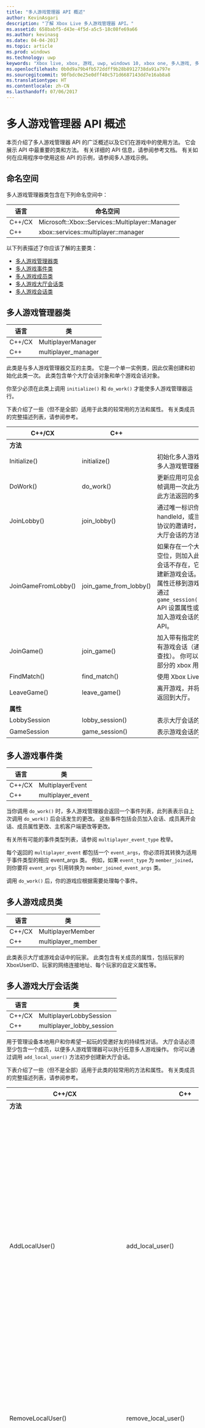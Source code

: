 ```yaml
---
title: "多人游戏管理器 API 概述"
author: KevinAsgari
description: "了解 Xbox Live 多人游戏管理器 API。"
ms.assetid: 658babf5-d43e-4f5d-a5c5-18c08fe69a66
ms.author: kevinasg
ms.date: 04-04-2017
ms.topic: article
ms.prod: windows
ms.technology: uwp
keywords: "Xbox live, xbox, 游戏, uwp, windows 10, xbox one, 多人游戏, 多人游戏管理器"
ms.openlocfilehash: 0b0d9a79b4fb572ddff9b28b8912738da91a797e
ms.sourcegitcommit: 90fbdc0e25e0dff40c571d6687143dd7e16ab8a8
ms.translationtype: HT
ms.contentlocale: zh-CN
ms.lasthandoff: 07/06/2017
---
```

# <a name="multiplayer-manager-api-overview"></a>多人游戏管理器 API 概述

本页介绍了多人游戏管理器 API 的广泛概述以及它们在游戏中的使用方法。 它会展示 API 中最重要的类和方法。 有关详细的 API 信息，请参阅参考文档。 有关如何在应用程序中使用这些 API 的示例，请参阅多人游戏示例。

## <a name="namespace"></a>命名空间
多人游戏管理器类包含在下列命名空间中：

| 语言 | 命名空间 |
| --- | --- |
| C++/CX | Microsoft::Xbox::Services::Multiplayer::Manager |
| C++ | xbox::services::multiplayer::manager |

以下列表描述了你应该了解的主要类：

* [多人游戏管理器类](#multiplayer-manager-class)
* [多人游戏事件类](#multiplayer-event-class)
* [多人游戏成员类](#multiplayer-member-class)
* [多人游戏大厅会话类](#multiplayer-lobby-session-class)
* [多人游戏会话类](#multiplayer-game-session-class)

## <a name="multiplayer-manager-class-a-namemultiplayer-manager-class"></a>多人游戏管理器类 <a name="multiplayer-manager-class">

| 语言 | 类 |
| --- | --- |
| C++/CX | MultiplayerManager |
| C++ | multiplayer_manager |

此类是与多人游戏管理器交互的主类。 它是一个单一实例类，因此仅需创建和初始化此类一次。
此类包含单个大厅会话对象和单个游戏会话对象。

你至少必须在此类上调用 `initialize()` 和 `do_work()` 才能使多人游戏管理器运行。

下表介绍了一些（但不是全部）适用于此类的较常用的方法和属性。 有关类成员的完整描述列表，请参阅参考。

| C++/CX | C++ | 描述 |
| --- | --- | --- |
| **方法** | | |
| Initialize() | initialize() | 初始化多人游戏管理器。 你必须在使用多人游戏管理器之前调用此方法。 |
| DoWork() | do_work() | 更新应用可见会话状态。 你至少应该每帧调用一次此方法，且你的游戏应处理此方法返回的多人游戏事件。 |
| JoinLobby() | join_lobby() | 通过唯一标识你要加入的大厅的 handleId，或当用户接受导致游戏激活协议的邀请时，可为你提供加入好友的大厅会话的方法。 |
| JoinGameFromLobby() | join_game_from_lobby() | 如果存在一个大厅的游戏会话且其中有空位，则加入此大厅的游戏会话。 如果会话不存在，它会使用当前大厅成员创建新游戏会话。 这不会将当前大厅会话属性迁移到游戏会话。 加入后，你可以通过 `game_session()::set_synchronized_*` API 设置属性或主机。 游戏必须在想要加入游戏会话的所有客户端上调用此 API。|
| JoinGame() | join_game() | 加入带有指定的全局唯一会话名称的现有游戏会话（通常通过第三方匹配服务查找）。 你可以在要将其作为游戏的一部分的 xbox 用户 ID 列表中传递。|
| FindMatch() | find_match() | 使用 Xbox Live 匹配查找并加入游戏。 |
| LeaveGame() | leave_game() | 离开游戏，并将此成员和所有本地成员返回到大厅。 |
| **属性** | | |
| LobbySession | lobby_session() | 表示大厅会话的对象的句柄。 |
| GameSession |  game_session() | 表示游戏会话的对象句柄。 |

## <a name="multiplayer-event-class-a-namemultiplayer-event-class"></a>多人游戏事件类 <a name="multiplayer-event-class">

| 语言 | 类 |
| --- | --- |
| C++/CX | MultiplayerEvent |
| C++ | multiplayer_event |

当你调用 `do_work()` 时，多人游戏管理器会返回一个事件列表，此列表表示自上次调用 `do_work()` 后会话发生的更改。 这些事件包括会员加入会话、成员离开会话、成员属性更改、主机客户端更改等更改。

有关所有可能的事件类型列表，请参阅 `multiplayer_event_type` 枚举。

每个返回的 `multiplayer_event` 都包括一个 `event_args`，你必须将其转换为适用于事件类型的相应 event_args 类。 例如，如果 `event_type` 为 `member_joined`，则你要将 `event_args` 引用转换为 `member_joined_event_args` 类。

调用 `do_work()` 后，你的游戏应根据需要处理每个事件。

## <a name="multiplayer-member-class-a-namemultiplayer-member-class"></a>多人游戏成员类 <a name="multiplayer-member-class">

| 语言 | 类 |
| --- | --- |
| C++/CX | MultiplayerMember |
| C++ | multiplayer_member |

此类表示大厅或游戏会话中的玩家。 此类包含有关成员的属性，包括玩家的 XboxUserID、玩家的网络连接地址、每个玩家的自定义属性等。

## <a name="multiplayer-lobby-session-class-a-namemultiplayer-lobby-session-class"></a>多人游戏大厅会话类 <a name="multiplayer-lobby-session-class">

| 语言 | 类 |
| --- | --- |
| C++/CX | MultiplayerLobbySession |
| C++ | multiplayer_lobby_session |

用于管理设备本地用户和你希望一起玩的受邀好友的持续性对话。 大厅会话必须至少包含一个成员，以便多人游戏管理器可以执行任意多人游戏操作。 你可以通过调用 `add_local_user()` 方法初步创建新大厅会话。

下表介绍了一些（但不是全部）适用于此类的较常用的方法和属性。 有关类成员的完整描述列表，请参阅参考。

| C++/CX | C++ | 描述 |
| --- | --- | --- |
| **方法** | | |
| AddLocalUser() | add_local_user() | 将本地用户（已在本地设备上登录的玩家）添加到大厅会话。 如果这是添加到大厅会话的第一个成员，则它将创建新大厅会话。 |
| RemoveLocalUser() | remove_local_user() | 从大厅和游戏会话删除指定成员。 |
| InviteFriends() | invite_friends() | 打开允许玩家从好友列表选择用户的标准 Xbox Live UI，然后邀请这些玩家加入游戏。 |
| InviteUsers() | invite_users() | 邀请指定 Xbox Live 用户加入游戏。 |
| SetLocalMemberConnectionAddress() | set_local_member_connection_address() | 设置本地成员的网络地址。 游戏可以使用此网络地址在成员之间建立网络通信。 |
| SetLocalMemberProperties() | set_local_member_properties() | 设置本地成员的自定义属性。 此属性存储在 JSON 字符串中。 |
| DeleteLocalMemberProperties() | delete_local_member_properties() | 删除本地成员的自定义属性。 |
| SetProperties() / SetSynchronizedProperties() | set_properties() / set_synchronized_properties() | 设置大厅会话的自定义属性。 此属性存储在 JSON 字符串中。 如果属性在设备之间共享，并在同一时间由多个设备更新，请使用此方法的同步版本。 |
| IsHost() | is_host() | 指示当前设备是否可以充当大厅主机。 |
| SetSynchronizedHost() | set_synchronized_host() | 设置大厅的主机。 |
| **属性** | | |
| LocalMembers | local_members() | 在本地设备上登录的成员集合。 |
| 成员 | members() | 大厅会话中的成员集合。 |
| 属性 | properties() | 表示大厅会话的属性集合的 JSON 对象。 |
| 主机 | host() | 大厅的主持人。 |


## <a name="multiplayer-game-session-class-a-namemultiplayer-game-session-class"></a>多人游戏会话类 <a name="multiplayer-game-session-class">

| 语言 | 类 |
| --- | --- |
| C++/CX | MultiplayerGameSession |
| C++ | multiplayer_game_session |

游戏会话表示正在参加实际游戏实例的 Xbox Live 成员组。 这可能会包括已通过匹配服务匹配的玩家。

若要开始包括来自 `lobby_session` 的成员的新游戏会话，你可以调用 `multiplayer_manager::join_game_from_lobby()`。 如果要使用 Xbox Live 匹配，你可以调用 `multiplayer_manager::find_match()`。 如果要使用第三方匹配服务，你可以调用 `multiplayer_manager::join_game()`。

下表介绍了一些（但不是全部）适用于此类的较常用的方法和属性。 有关类成员的完整描述列表，请参阅参考。

| C++/CX | C++ | 描述 |
| --- | --- | --- |
| **方法** | | |
| SetProperties() / SetSynchronizedProperties() | set_properties() / set_synchronized_properties() | 设置游戏会话的自定义属性。 此属性存储在 JSON 字符串中。 如果属性在设备之间共享，并在同一时间由多个设备更新，请使用此方法的同步版本。 |
| IsHost() | is_host() | 指示当前设备是否可以充当游戏主机。 |
| SetSynchronizedHost() | set_synchronized_host() | 设置游戏的主机。 |
| **属性** | | |
| 成员 | members() | 游戏会话中的成员集合。 |
| 属性 | properties() | 表示游戏会话的属性集合的 JSON 对象。 |
| 主机 | host() | 游戏的主持人。 |

